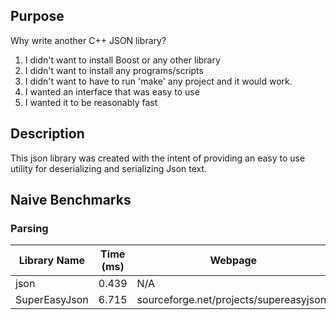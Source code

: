 ## Purpose

Why write another C++ JSON library? 

1. I didn't want to install Boost or any other library 
2. I didn't want to install any programs/scripts
3. I didn't want to have to run 'make'
any project and it would work. 
4. I wanted an interface that was easy to use
5. I wanted it to be reasonably fast

## Description
This json library was created with the intent of providing an easy to use utility for deserializing and serializing Json text.

## Naive Benchmarks
### Parsing
|Library Name   |Time (ms)      |Webpage                                 |
|---------------|---------------|----------------------------------------|
|json           |0.439          |N/A                                     |
|SuperEasyJson  |6.715          |sourceforge.net/projects/supereasyjson/ |
